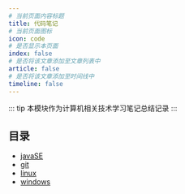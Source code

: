 ```yaml
---
# 当前页面内容标题
title: 代码笔记
# 当前页面图标
icon: code
# 是否显示本页面
index: false
# 是否将该文章添加至文章列表中
article: false
# 是否将该文章添加至时间线中
timeline: false
---
```


::: tip
本模块作为计算机相关技术学习笔记总结记录
:::
## 目录
-   [javaSE](javase/README.md)
-   [git](git/README.md)
-   [linux](linux/README.md)
-   [windows](windows/README.md)





